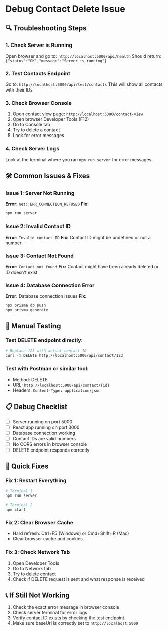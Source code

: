 # Debug Contact Delete Issue

## 🔍 Troubleshooting Steps

### 1. Check Server is Running
Open browser and go to: `http://localhost:5000/api/health`
Should return: `{"status":"OK","message":"Server is running"}`

### 2. Test Contacts Endpoint
Go to: `http://localhost:5000/api/test/contacts`
This will show all contacts with their IDs

### 3. Check Browser Console
1. Open contact view page: `http://localhost:3000/contact-view`
2. Open browser Developer Tools (F12)
3. Go to Console tab
4. Try to delete a contact
5. Look for error messages

### 4. Check Server Logs
Look at the terminal where you ran `npm run server` for error messages

## 🛠️ Common Issues & Fixes

### Issue 1: Server Not Running
**Error:** `net::ERR_CONNECTION_REFUSED`
**Fix:** 
```bash
npm run server
```

### Issue 2: Invalid Contact ID
**Error:** `Invalid contact ID`
**Fix:** Contact ID might be undefined or not a number

### Issue 3: Contact Not Found
**Error:** `Contact not found`
**Fix:** Contact might have been already deleted or ID doesn't exist

### Issue 4: Database Connection Error
**Error:** Database connection issues
**Fix:** 
```bash
npx prisma db push
npx prisma generate
```

## 🧪 Manual Testing

### Test DELETE endpoint directly:
```bash
# Replace 123 with actual contact ID
curl -X DELETE http://localhost:5000/api/contact/123
```

### Test with Postman or similar tool:
- Method: DELETE
- URL: `http://localhost:5000/api/contact/{id}`
- Headers: `Content-Type: application/json`

## 📋 Debug Checklist

- [ ] Server running on port 5000
- [ ] React app running on port 3000
- [ ] Database connection working
- [ ] Contact IDs are valid numbers
- [ ] No CORS errors in browser console
- [ ] DELETE endpoint responds correctly

## 🔧 Quick Fixes

### Fix 1: Restart Everything
```bash
# Terminal 1
npm run server

# Terminal 2  
npm start
```

### Fix 2: Clear Browser Cache
- Hard refresh: Ctrl+F5 (Windows) or Cmd+Shift+R (Mac)
- Clear browser cache and cookies

### Fix 3: Check Network Tab
1. Open Developer Tools
2. Go to Network tab
3. Try to delete contact
4. Check if DELETE request is sent and what response is received

## 📞 If Still Not Working

1. Check the exact error message in browser console
2. Check server terminal for error logs
3. Verify contact ID exists by checking the test endpoint
4. Make sure baseUrl is correctly set to `http://localhost:5000`